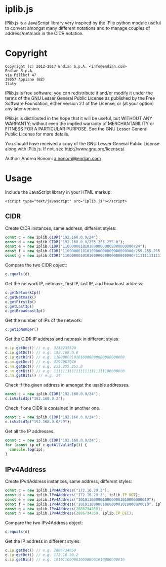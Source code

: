 # iplib.js

IPlib.js is a JavaScript library very inspired by the IPlib python module useful
to convert amongst many different notations and to manage couples of
address/netmask in the CIDR notation.

# Copyright
    Copyright (c) 2012-2017 Endian S.p.A. <info@endian.com>
    Endian S.p.A.
    via Pillhof 47
    39057 Appiano (BZ)
    Italy

  IPlib.js is free software: you can redistribute it and/or modify
  it under the terms of the GNU Lesser General Public License as published
  by the Free Software Foundation, either version 2.1 of the License, or
  (at your option) any later version.

  IPlib.js is distributed in the hope that it will be useful,
  but WITHOUT ANY WARRANTY; without even the implied warranty of
  MERCHANTABILITY or FITNESS FOR A PARTICULAR PURPOSE.  See the
  GNU Lesser General Public License for more details.

  You should have received a copy of the GNU Lesser General Public License
  along with IPlib.js.  If not, see <http://www.gnu.org/licenses/>. 

  Author: Andrea Bonomi <a.bonomi@endian.com>

# Usage

Include the JavaScript library in your HTML markup:

```
<script type="text/javascript" src="iplib.js"></script>
```

## CIDR

Create CIDR instances, same address, different styles:

```js
const c = new iplib.CIDR("192.168.0.0/24");
const d = new iplib.CIDR("192.168.0.0/255.255.255.0");
const e = new iplib.CIDR("11000000101010000000000000000000/24");
const f = new iplib.CIDR("11000000101010000000000000000000/255.255.255.0");
const g = new iplib.CIDR("11000000101010000000000000000000/11111111111111111111111100000000");

```

Compare the two CIDR object:

```js
c.equals(d)
```

Get the network IP, netmask, first IP, last IP, and broadcast address:

```js
c.getNetworkIp()
c.getNetmask()
c.getFirstIp()
c.getLastIp()
c.getBroadcastIp()
```

Get the number of IPs of the network:

```js
c.getIpNumber()
```

Get the CIDR IP address and netmask in different styles:
```js
c.ip.getDec() // e.g. 3232235520
c.ip.getDot() // e.g. 192.168.0.0
c.ip.getBin() // e.g. 11000000101010000000000000000000
c.nm.getDec() // e.g. 4294967040
c.nm.getDot() // e.g. 255.255.255.0
c.nm.getBit() // e.g. 11111111111111111111111100000000
c.nm.getBits() // e.g. 24
```

Check if the given address in amongst the usable addresses.

```js
const c = new iplib.CIDR("192.168.0.0/24");
c.isValidIp("192.168.0.2");
```

Check if one CIDR is contained in another one.

```js
const c = new iplib.CIDR("192.168.0.0/24");
c.isValidIp("192.168.0.0/29");
```

Get all the IP addresses.

```js
const c = new iplib.CIDR("192.168.0.0/24");
for (const ip of c.getAllValidIp()) {
  console.log(ip);
}
```

## IPv4Address

Create IPv4Address instances, same address, different styles:
```js
const c = new iplib.IPv4Address("172.16.20.2");
const d = new iplib.IPv4Address("172.16.20.2", iplib.IP_DOT);
const e = new iplib.IPv4Address("10101100000100000001010000000010");
const f = new iplib.IPv4Address("10101100000100000001010000000010", iplib.IP_BIN);
const g = new iplib.IPv4Address(2886734850);
const h = new iplib.IPv4Address(2886734850, iplib.IP_DEC);

```

Compare the two IPv4Address object:

```js
c.equals(d)
```

Get the IP address in different styles:
```js
c.ip.getDec() // e.g. 2886734850
c.ip.getDot() // e.g. 172.16.20.2
c.ip.getBin() // e.g. 10101100000100000001010000000010
```
